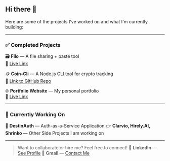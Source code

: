 ## Hi there 👋

Here are some of the projects I've worked on and what I'm currently building:

---

### ✅ Completed Projects

🗃️ **Filo** — A file sharing + paste tool  
🔗 [Live Link](https://filo-destinydriver.vercel.app/)

🪙 **Coin-Cli** — A Node.js CLI tool for crypto tracking  
🔗 [Link to GitHub Repo](https://github.com/DestinyDriver/Coin-Cli)

🌐 **Portfolio Website** — My personal portfolio  
🔗 [Live Link](https://destinydriverx.vercel.app/)

---

### 🚧 Currently Working On

🔐 **DestinAuth** — Auth-as-a-Service Application
👉 **Clarvio, Hirely.AI, Shrinko** — Other Side Projects I am working on

---

> Want to collaborate or hire me? Feel free to connect!
🤝 **LinkedIn** —  [See Profile](https://www.linkedin.com/in/divyanshsahu03/)
📧 **Gmail** — [Contact Me](mailto:2023kucp1096@iiitkota.ac.in?subject=Let's%20Collaborate&body=Hi%20DestinyDriver%2C%0A%0AI%20came%20across%20your%20projects%20and%20I'd%20love%20to%20connect!)


